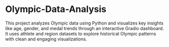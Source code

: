 # Olympic-Data-Analysis
This project analyzes Olympic data using Python and visualizes key insights like age, gender, and medal trends through an interactive Gradio dashboard. It uses athlete and region datasets to explore historical Olympic patterns with clean and engaging visualizations.
